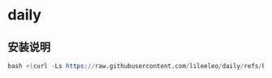 # daily
## 安装说明

```s
bash <(curl -Ls https://raw.githubusercontent.com/lileeleo/daily/refs/heads/main/1.sh)
```

